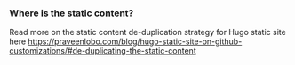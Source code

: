 ### Where is the static content?

Read more on the static content de-duplication strategy for Hugo static site here  https://praveenlobo.com/blog/hugo-static-site-on-github-customizations/#de-duplicating-the-static-content
